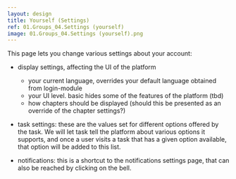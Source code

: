 ```yaml
---
layout: design
title: Yourself (Settings)
ref: 01.Groups_04.Settings (yourself)
image: 01.Groups_04.Settings (yourself).png
---
```


This page lets you change various settings about your account:
- display settings, affecting the UI of the platform
   - your current language, overrides your default language obtained from login-module
   - your UI level. basic hides some of the features of the platform (tbd)
   - how chapters should be displayed (should this be presented as an override of the chapter settings?)

- task settings: these are the values set for different options offered by the task. We will let task tell the platform about various options it supports, and once a user visits a task that has a given option available, that option will be added to this list.

- notifications: this is a shortcut to the notifications settings page, that can also be reached by clicking on the bell.
